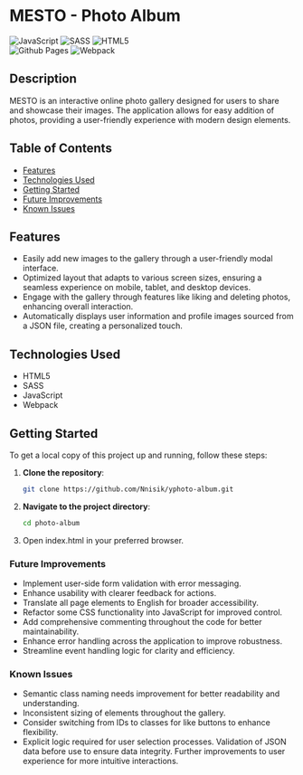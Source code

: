# MESTO - Photo Album

![JavaScript](https://img.shields.io/badge/javascript-%23323330.svg?style=for-the-badge&logo=javascript&logoColor=%23F7DF1E)
![SASS](https://img.shields.io/badge/SASS-hotpink.svg?style=for-the-badge&logo=SASS&logoColor=white)
![HTML5](https://img.shields.io/badge/html5-%23E34F26.svg?style=for-the-badge&logo=html5&logoColor=white)  
![Github Pages](https://img.shields.io/badge/github%20pages-121013?style=for-the-badge&logo=github&logoColor=white)
![Webpack](https://img.shields.io/badge/webpack-%238DD6F9.svg?style=for-the-badge&logo=webpack&logoColor=black)

## Description
MESTO is an interactive online photo gallery designed for users to share and showcase their images. The application allows for easy addition of photos, providing a user-friendly experience with modern design elements.

## Table of Contents
- [Features](#features)
- [Technologies Used](#technologies-used)
- [Getting Started](#getting-started)
- [Future Improvements](#future-improvements)
- [Known Issues](#known-issues)

## Features
- Easily add new images to the gallery through a user-friendly modal interface.
- Optimized layout that adapts to various screen sizes, ensuring a seamless experience on mobile, tablet, and desktop devices.
- Engage with the gallery through features like liking and deleting photos, enhancing overall interaction.
- Automatically displays user information and profile images sourced from a JSON file, creating a personalized touch.

## Technologies Used
- HTML5
- SASS
- JavaScript
- Webpack

## Getting Started
To get a local copy of this project up and running, follow these steps:

1. **Clone the repository**:
   ```bash
   git clone https://github.com/Nnisik/yphoto-album.git
2. **Navigate to the project directory**:
   ```bash
   cd photo-album
3. Open index.html in your preferred browser.

### Future Improvements
* Implement user-side form validation with error messaging.
* Enhance usability with clearer feedback for actions.
* Translate all page elements to English for broader accessibility.
* Refactor some CSS functionality into JavaScript for improved control.
* Add comprehensive commenting throughout the code for better maintainability.
* Enhance error handling across the application to improve robustness.
* Streamline event handling logic for clarity and efficiency.

### Known Issues
* Semantic class naming needs improvement for better readability and understanding.
* Inconsistent sizing of elements throughout the gallery.
* Consider switching from IDs to classes for like buttons to enhance flexibility.
* Explicit logic required for user selection processes.
Validation of JSON data before use to ensure data integrity.
Further improvements to user experience for more intuitive interactions.
